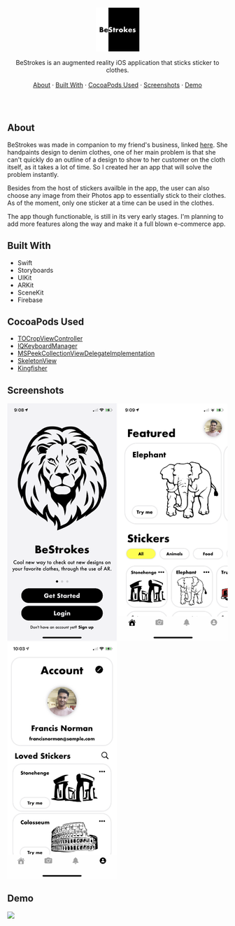 <p align="center">
  <p align="center">
    <img src="/ReadMeFiles/BeStrokes Icon.png" width="100" height="100">
  </p>
  <p align="center">
    BeStrokes is an augmented reality iOS application that sticks sticker to clothes.
    <br />
    <br />
    <a href="#about">About</a>
    ·
    <a href="#built-with">Built With</a>
    ·
    <a href="#cocoapods-used">CocoaPods Used</a>
    ·
    <a href="#screenshots">Screenshots</a>
    ·
    <a href="#demo">Demo</a>
  </p>
</p>

<br />
<br />

## About
BeStrokes was made in companion to my friend's business, linked [here][6]. She handpaints design to denim clothes, one of her main problem is that she can't quickly do an outline of a design to show to her customer on the cloth itself, as it takes a lot of time. So I created her an app that will solve the problem instantly.

Besides from the host of stickers availble in the app, the user can also choose any image from their Photos app to essentially stick to their clothes. As of the moment, only one sticker at a time can be used in the clothes. 

The app though functionable, is still in its very early stages. I'm planning to add more features along the way and make it a full blown e-commerce app.

## Built With
* Swift
* Storyboards
* UIKit
* ARKit
* SceneKit
* Firebase

## CocoaPods Used
* [TOCropViewController][1]
* [IQKeyboardManager][2]
* [MSPeekCollectionViewDelegateImplementation][3]
* [SkeletonView][4]
* [Kingfisher][5]

## Screenshots

<img src="/ReadMeFiles/Landing.PNG" width="250"/> <img src="/ReadMeFiles/Home-Light.PNG" width="250"/> <img src="/ReadMeFiles/Account-Light.PNG" width="250"/>

## Demo

<img src="/ReadMeFiles/Demo.gif" width="250"/>

[1]: https://github.com/TimOliver/TOCropViewController
[2]: https://github.com/hackiftekhar/IQKeyboardManager
[3]: https://github.com/MaherKSantina/MSPeekCollectionViewDelegateImplementation
[4]: https://github.com/Juanpe/SkeletonView
[5]: https://cocoapods.org/pods/Kingfisher
[6]: https://www.instagram.com/be.strokes/
